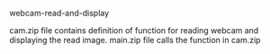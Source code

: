 webcam-read-and-display

cam.zip file contains definition of function for reading webcam and displaying the read image. 
main.zip file calls the function in cam.zip
